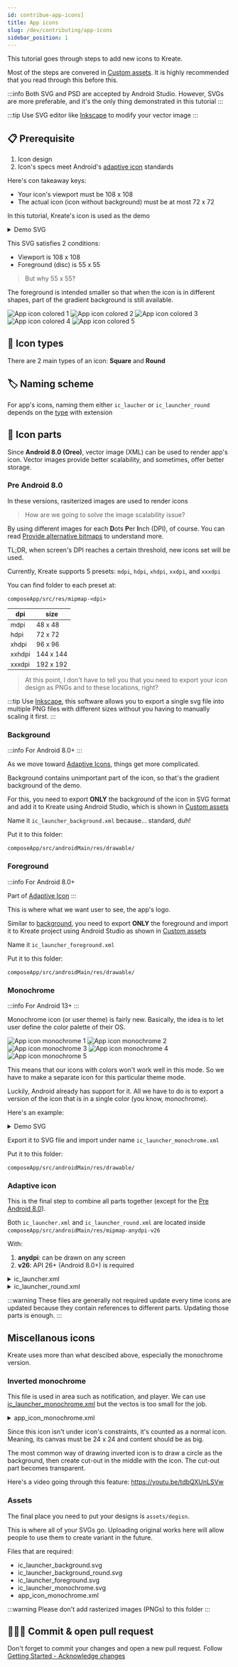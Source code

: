 ```yaml
---
id: contribue-app-icons]
title: App icons
slug: /dev/contributing/app-icons
sidebar_position: 1
---
```


This tutorial goes through steps to add new icons to Kreate.

Most of the steps are convered in [Custom assets](./custom-assets).
It is highly recommended that you read through this before this.

:::info
Both SVG and PSD are accepted by Android Studio. However, SVGs are more
preferable, and it's the only thing demonstrated in this tutorial
:::

:::tip
Use SVG editor like [Inkscape](https://inkscape.org/) to modify your vector image
:::

## 📋 Prerequisite

1. Icon design
2. Icon's specs meet Android's [adaptive icon](https://developer.android.com/develop/ui/views/launch/icon_design_adaptive) standards

Here's con takeaway keys:

- Your icon's viewport must be 108 x 108
- The actual icon (icon without background) must be at most 72 x 72

In this tutorial, Kreate's icon is used as the demo

<details>
  <summary>Demo SVG</summary>
  
  ![Demo app icon](./img/demo-app-icon.svg)

  ```svg
  <svg
    width="108"
    height="108"
    viewBox="0 0 108 108"
    version="1.1"
    id="svg1"
    xml:space="preserve"
    xmlns:xlink="http://www.w3.org/1999/xlink"
    xmlns="http://www.w3.org/2000/svg"
    xmlns:svg="http://www.w3.org/2000/svg"><defs
      id="defs1"><linearGradient
        id="linearGradient12"><stop
          style="stop-color:#f86ab9;stop-opacity:1;"
          offset="0"
          id="stop12" /><stop
          style="stop-color:#190dc0;stop-opacity:0.80000001;"
          offset="1"
          id="stop13" /></linearGradient><linearGradient
        xlink:href="#linearGradient12"
        id="linearGradient2"
        gradientUnits="userSpaceOnUse"
        x1="43.763935"
        y1="107.3907"
        x2="468.23608"
        y2="404.60928" /></defs><g
      id="layer1"
      transform="matrix(0.20841985,0,0,0.20841985,0.64451695,0.64451695)"><rect
        style="display:inline;opacity:1;fill:url(#linearGradient2);stroke:none;stroke-width:32.3866;stroke-opacity:1"
        id="rect12"
        width="518.18481"
        height="518.18481"
        x="-3.0923972"
        y="-3.0923972" /></g><g
      id="layer1-5"
      transform="matrix(1.2952953,0,0,1.2952953,-15.945946,-15.945946)"><g
        id="g26"
        style="display:inline;fill:none;stroke-linecap:square;stroke-miterlimit:10"
        transform="matrix(0.8165646,0,0,0.8165646,9.9055119,9.9055119)"><path
          id="path26"
          style="fill:#000000;fill-opacity:1;fill-rule:evenodd;stroke:none;stroke-width:0.978898;stroke-linecap:round;stroke-linejoin:round;stroke-dasharray:none;stroke-opacity:1"
          d="M 54,27.999999 A 26,26 0 0 0 27.999999,54 26,26 0 0 0 54,80 26,26 0 0 0 80,54 26,26 0 0 0 54,27.999999 Z m -16.18537,8.528173 0.672467,0.704782 a 23.237598,23.237598 0 0 0 -6.969342,14.063329 l -0.96946,-0.103101 a 24.207107,24.207107 0 0 1 7.266335,-14.66501 z m 2.448272,3.306937 0.704782,0.714015 A 18.57375,18.57375 0 0 0 35.569483,52.030303 L 34.57848,51.937973 A 19.594285,19.594285 0 0 1 40.262902,39.835109 Z M 54,39.999763 A 14,14 0 0 1 68.000237,54 14,14 0 0 1 54,68.000237 14,14 0 0 1 39.999763,54 14,14 0 0 1 54,39.999763 Z m 18.390507,15.408262 0.826349,0.06155 a 19.594285,19.594285 0 0 1 -5.358191,12.052084 l -0.601681,-0.570904 a 18.757446,18.757446 0 0 0 5.133523,-11.542733 z m 4.1933,0.163116 0.96946,0.05078 A 24.186696,24.186696 0 0 1 70.828599,70.817827 L 70.134588,70.14536 a 23.217187,23.217187 0 0 0 6.449219,-14.574219 z" /></g><g
        style="display:inline;fill:none;stroke-linecap:square;stroke-miterlimit:10"
        id="g12"
        transform="matrix(0.83333333,0,0,0.83333333,9.1143731,9.0795961)"><path
          fill="#ffffff"
          d="m 43.55,37.2 c 1.89,-0.05 3.25,1.86 3.01,3.64 -0.01,8.96 0.02,17.91 -0.02,26.87 -0.09,2.08 -2.62,3.55 -4.43,2.43 -1.4,-0.72 -1.68,-2.36 -1.57,-3.78 0.01,-8.78 -0.02,-17.57 0.02,-26.35 0.12,-1.51 1.45,-2.84 2.99,-2.81 z"
          fill-rule="evenodd"
          id="path7"
          style="display:inline;fill:#ffffff;fill-opacity:1;stroke-width:1.18299;stroke-linecap:square;stroke-miterlimit:10;stroke-dasharray:none" /><path
          id="path9"
          style="display:inline;fill:#ffffff;fill-opacity:1;stroke-width:1.18417;stroke-linecap:square;stroke-miterlimit:10"
          d="m 64.05,37.16 c -1.78,0.03 -2.67,1.72 -3.81,2.82 -3.63,3.97 -7.28,7.93 -10.9,11.92 -1.13,1.37 -0.79,3.48 0.53,4.6 4.07,4.45 8.13,8.92 12.22,13.36 1.5,1.5 4.36,0.76 4.93,-1.29 0.33,-1.39 0.11,-2.85 0.17,-4.27 0,-8.13 0.01,-16.27 -0.01,-24.4 -0.16,-1.53 -1.57,-2.82 -3.13,-2.74 z" /></g></g></svg>
  ```
</details>

This SVG satisfies 2 conditions:

- Viewport is 108 x 108
- Foreground (disc) is 55 x 55

> But why 55 x 55?

The foreground is intended smaller so that when the icon is in different shapes,
part of the gradient background is still available.

![App icon colored 1](/img/blog/app_icon_colored_1.webp)
![App icon colored 2](/img/blog/app_icon_colored_2.webp)
![App icon colored 3](/img/blog/app_icon_colored_3.webp)
![App icon colored 4](/img/blog/app_icon_colored_4.webp)
![App icon colored 5](/img/blog/app_icon_colored_5.webp)

## 🔡 Icon types

There are 2 main types of an icon: **Square** and **Round**

## 🏷️ Naming scheme

For app's icons, naming them either `ic_laucher` or `ic_launcher_round`
depends on the [type](#icon-types) with extension

## 🧩 Icon parts

Since **Android 8.0 (Oreo)**, vector image (XML) can be used to render app's icon.
Vector images provide better scalability, and sometimes, offer better storage.

### Pre Android 8.0

In these versions, rasiterized images are used to render icons

> How are we going to solve the image scalability issue?

By using different images for each **D**ots **P**er **I**nch (DPI), of course.
You can read [Provide alternative bitmaps](https://developer.android.com/training/multiscreen/screendensities#TaskProvideAltBmp) to understand more.

TL;DR, when screen's DPI reaches a certain threshold, new icons set will be used.

Currently, Kreate supports 5 presets: `mdpi`, `hdpi`, `xhdpi`, `xxdpi`, and `xxxdpi`

You can find folder to each preset at:

```
composeApp/src/res/mipmap-<dpi>
```

| dpi | size |
| --- | ---- |
| mdpi | 48 x 48 |
| hdpi | 72 x 72 |
| xhdpi | 96 x 96 |
| xxhdpi | 144 x 144 |
| xxxdpi | 192 x 192 |

> At this point, I don't have to tell you that you need to export your icon design 
> as PNGs and to these locations, right?

:::tip
Use [Inkscape](https://inkscape.org/), this software allows you to
export a single svg file into multiple PNG files with different 
sizes without you having to manually scaling it first.
:::

### Background

:::info
For Android 8.0+
:::

As we move toward [Adaptive Icons](https://developer.android.com/develop/ui/views/launch/icon_design_adaptive), 
things get more complicated.

Background contains unimportant part of the icon, so that's the gradient background of the demo.

For this, you need to export **ONLY** the background of the icon in SVG format and add it to Kreate using
Android Studio, which is shown in [Custom assets](./custom-assets)

Name it `ic_launcher_background.xml` because... standard, duh!

Put it to this folder:

```
composeApp/src/androidMain/res/drawable/
```

### Foreground

:::info
For Android 8.0+

Part of [Adaptive Icon](https://developer.android.com/develop/ui/views/launch/icon_design_adaptive)
:::

This is where what we want user to see, the app's logo.

Similar to [background](#background), you need to export **ONLY** the foreground and import
it to Kreate project using Android Studio as shown in [Custom assets](./custom-assets)

Name it `ic_launcher_foreground.xml`

Put it to this folder:

```
composeApp/src/androidMain/res/drawable/
```

### Monochrome

:::info
For Android 13+
:::

Monochrome icon (or user theme) is fairly new. Basically, the idea is to let user define
the color palette of their OS.

![App icon monochrome 1](/img/blog/app_icon_monochrome_1.webp)
![App icon monochrome 2](/img/blog/app_icon_monochrome_2.webp)
![App icon monochrome 3](/img/blog/app_icon_monochrome_3.webp)
![App icon monochrome 4](/img/blog/app_icon_monochrome_4.webp)
![App icon monochrome 5](/img/blog/app_icon_monochrome_5.webp)

This means that our icons with colors won't work well in this mode. So we have to make
a separate icon for this particular theme mode.

Luckily, Android already has support for it. All we have to do is to export a
version of the icon that is in a single color (you know, monochrome).

Here's an example:

<details>
  <summary>Demo SVG</summary>

  As you can see, the icon has nothing but a simple logo.
  
  ![Demo app icon](./img/demo-app-icon-monochrome.svg)

  ```xml
  <svg
    width="71.999992"
    height="72"
    viewBox="0 0 71.999992 72"
    version="1.1"
    id="svg1"
    xml:space="preserve"
    xmlns="http://www.w3.org/2000/svg"
    xmlns:svg="http://www.w3.org/2000/svg"><defs
      id="defs1" /><g
      id="layer1"
      transform="matrix(1.0794128,0,0,1.0794128,-22.288298,-22.288292)"><g
        style="display:inline;fill:none;stroke-linecap:square;stroke-miterlimit:10"
        id="g12"
        transform="translate(0.13724767,0.09551535)"><path
          fill="#ffffff"
          d="m 43.55,37.2 c 1.89,-0.05 3.25,1.86 3.01,3.64 -0.01,8.96 0.02,17.91 -0.02,26.87 -0.09,2.08 -2.62,3.55 -4.43,2.43 -1.4,-0.72 -1.68,-2.36 -1.57,-3.78 0.01,-8.78 -0.02,-17.57 0.02,-26.35 0.12,-1.51 1.45,-2.84 2.99,-2.81 z"
          fill-rule="evenodd"
          id="path7"
          style="display:inline;fill:#ffffff;fill-opacity:1;stroke-width:1.18299;stroke-linecap:square;stroke-miterlimit:10;stroke-dasharray:none" /><path
          id="path9"
          style="display:inline;fill:#ffffff;fill-opacity:1;stroke-width:1.18417;stroke-linecap:square;stroke-miterlimit:10"
          d="m 64.05,37.16 c -1.78,0.03 -2.67,1.72 -3.81,2.82 -3.63,3.97 -7.28,7.93 -10.9,11.92 -1.13,1.37 -0.79,3.48 0.53,4.6 4.07,4.45 8.13,8.92 12.22,13.36 1.5,1.5 4.36,0.76 4.93,-1.29 0.33,-1.39 0.11,-2.85 0.17,-4.27 0,-8.13 0.01,-16.27 -0.01,-24.4 -0.16,-1.53 -1.57,-2.82 -3.13,-2.74 z" /></g></g></svg>
  ```
</details>

Export it to SVG file and import under name `ic_launcher_monochrome.xml`

Put it to this folder:

```
composeApp/src/androidMain/res/drawable/
```

### Adaptive icon

This is the final step to combine all parts together (except for the [Pre Android 8.0](#pre-android-80)).

Both `ic_launcher.xml` and `ic_launcher_round.xml` are located inside `composeApp/src/androidMain/res/mipmap-anydpi-v26`

With:

1. **anydpi**: can be drawn on any screen
2. **v26**: API 26+ (Android 8.0+) is required

<details>
  <summary>ic_launcher.xml</summary>
  
  ```xml
  <adaptive-icon xmlns:android="http://schemas.android.com/apk/res/android">
      <background android:drawable="@drawable/ic_launcher_background"/>
      <foreground android:drawable="@drawable/ic_launcher_foreground"/>
      <monochrome android:drawable="@drawable/ic_launcher_monochrome"/>
  </adaptive-icon>
  ```
</details>

<details>
  <summary>ic_launcher_round.xml</summary>
  
  ```xml
  <adaptive-icon xmlns:android="http://schemas.android.com/apk/res/android">
    <background android:drawable="@drawable/ic_launcher_background"/>
    <foreground android:drawable="@drawable/ic_launcher_foreground"/>
    <monochrome android:drawable="@drawable/ic_launcher_monochrome"/>
  </adaptive-icon>
  ```
</details>

:::warning
These files are generally not required update every time icons are updated
because they contain references to different parts. Updating those parts
is enough.
:::

## Miscellanous icons

Kreate uses more than what descibed above, especially the monochrome version.

### Inverted monochrome

This file is used in area such as notification, and player. 
We can use [ic_launcher_monochrome.xml](#monochrome) but the vectos is too
small for the job.

<details>
  <summary>app_icon_monochrome.xml</summary>

  ![App icon monochrome](./img/demo-app-icon-monochrome-inverted.svg)
  
  ```xml
  <svg
    width="24"
    height="24"
    viewBox="0 0 24 24"
    version="1.1"
    id="svg1"
    xml:space="preserve"
    xmlns="http://www.w3.org/2000/svg"
    xmlns:svg="http://www.w3.org/2000/svg"><defs
      id="defs1" /><path
      id="path28"
      style="fill:#ffffff;fill-opacity:1;fill-rule:evenodd;stroke:none;stroke-width:0.355963;stroke-linecap:round;stroke-linejoin:round;stroke-dasharray:none;stroke-opacity:1"
      d="M 12,0 A 12,12 0 0 0 0,12 12,12 0 0 0 12,24 12,12 0 0 0 24,12 12,12 0 0 0 12,0 Z m 3.783333,6 C 16.33,5.96333 16.836667,6.436667 16.91,6.983333 c 0,2.946667 0,5.926667 0,8.873334 0,0.51 0.07333,1.053333 -0.07333,1.563333 -0.183333,0.726667 -1.236667,0.98 -1.783333,0.433333 -1.490001,-1.6 -2.943334,-3.236666 -4.436667,-4.836666 -0.47,-0.4 -0.616667,-1.163334 -0.18,-1.67 1.31,-1.456667 2.616666,-2.91 3.963333,-4.33 C 14.8,6.616667 15.126667,6 15.783333,6 Z M 8.33,6 c 0.69,-0.03667 1.163333,0.69 1.09,1.31 0,3.273333 0,6.51 0,9.783333 -0.03667,0.76 -0.946667,1.306667 -1.636667,0.87 C 7.273333,17.71 7.2,17.126667 7.236667,16.616667 c 0,-3.2 -0.03667,-6.4 0,-9.6 C 7.273337,6.473333 7.746667,6 8.326667,6 Z" /></svg>
  ```
</details>

Since this icon isn't under icon's constraints, it's counted as a normal icon.
Meaning, its canvas must be 24 x 24 and content should be as big.

The most common way of drawing inverted icon is to draw a circle as the background,
then create cut-out in the middle with the icon. The cut-out part becomes transparent.

Here's a video going through this feature: https://youtu.be/tdbQXUnLSVw

### Assets

The final place you need to put your designs is `assets/degisn`.

This is where all of your SVGs go. Uploading original works here
will allow people to use them to create variant in the future.

Files that are required:

- ic_launcher_background.svg
- ic_launcher_background_round.svg
- ic_launcher_foreground.svg
- ic_launcher_monochrome.svg
- app_icon_monochrome.xml

:::warning
Please don't add rasterized images (PNGs) to this folder
:::

## 👨🏻‍💻 Commit & open pull request

Don't forget to commit your changes and open a new pull request. Follow [Getting Started - Acknowledge changes](/dev/getting_started#acknowledge-changes)
